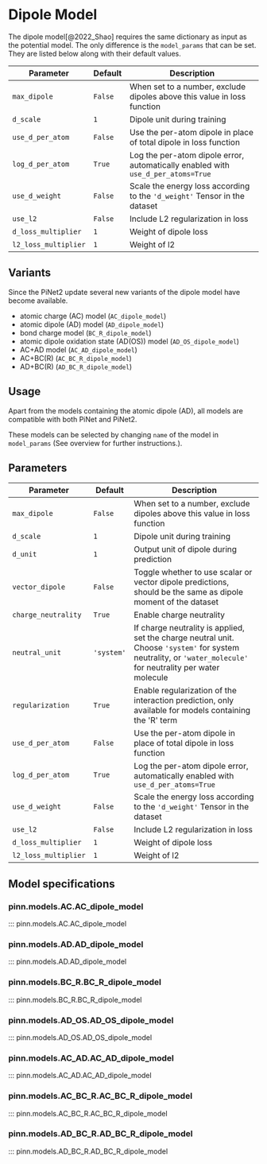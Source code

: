 # Dipole Model

The dipole model[@2022_Shao] requires the same dictionary as input as the potential model.
The only difference is the ``model_params`` that can be set. They are listed below
along with their default values.

| Parameter            | Default | Description                                                                      |
|----------------------|---------|----------------------------------------------------------------------------------|
| `max_dipole`         | `False` | When set to a number, exclude dipoles above this value in loss function          |
| `d_scale`            | `1`     | Dipole unit during training                                                      |
| `use_d_per_atom`     | `False` | Use the per-atom dipole in place of total dipole in loss function                |
| `log_d_per_atom`     | `True`  | Log the per-atom dipole error, automatically enabled with `use_d_per_atoms=True` |
| `use_d_weight`       | `False` | Scale the energy loss according to the `'d_weight'` Tensor in the dataset        |
| `use_l2`             | `False` | Include L2 regularization in loss                                                |
| `d_loss_multiplier`  | `1`     | Weight of dipole loss                                                            |
| `l2_loss_multiplier` | `1`     | Weight of l2                                                                     |

## Variants
Since the PiNet2 update several new variants of the dipole model have become available.

- atomic charge (AC) model (`AC_dipole_model`)
- atomic dipole (AD) model (`AD_dipole_model`)
- bond charge model (`BC_R_dipole_model`)
- atomic dipole oxidation state (AD(OS)) model (`AD_OS_dipole_model`)
- AC+AD model (`AC_AD_dipole_model`)
- AC+BC(R) (`AC_BC_R_dipole_model`)
- AD+BC(R) (`AD_BC_R_dipole_model`)

## Usage

Apart from the models containing the atomic dipole (AD), all models are compatible with both PiNet and PiNet2. 

These models can be selected by changing `name` of the model in `model_params` (See overview for further instructions.).

## Parameters
| Parameter            | Default | Description                                                                                                   |
|----------------------|---------|---------------------------------------------------------------------------------------------------------------|
| `max_dipole`         | `False`    | When set to a number, exclude dipoles above this value in loss function                                       |
| `d_scale`            | `1`        | Dipole unit during training                                                                                   |
| `d_unit`             | `1`        | Output unit of dipole during prediction                                                                       |
| `vector_dipole`      | `False`    | Toggle whether to use scalar or vector dipole predictions, should be the same as dipole moment of the dataset |
| `charge_neutrality`  | `True`     | Enable charge neutrality                                                                                      |
| `neutral_unit`       | `'system'` | If charge neutrality is applied, set the charge neutral unit. Choose `'system'` for system neutrality, or  `'water_molecule'` for neutrality per water molecule |               |
| `regularization`     | `True`     | Enable regularization of the interaction prediction, only available for models containing the 'R' term        |
| `use_d_per_atom`     | `False`    | Use the per-atom dipole in place of total dipole in loss function                                             |
| `log_d_per_atom`     | `True`     | Log the per-atom dipole error, automatically enabled with `use_d_per_atoms=True`                              |
| `use_d_weight`       | `False`    | Scale the energy loss according to the `'d_weight'` Tensor in the dataset                                     |
| `use_l2`             | `False`    | Include L2 regularization in loss                                                                             |
| `d_loss_multiplier`  | `1`        | Weight of dipole loss                                                                                         |
| `l2_loss_multiplier` | `1`        | Weight of l2                                                                                                  | 

## Model specifications

### pinn.models.AC.AC_dipole_model
::: pinn.models.AC.AC_dipole_model

### pinn.models.AD.AD_dipole_model
::: pinn.models.AD.AD_dipole_model

### pinn.models.BC_R.BC_R_dipole_model
::: pinn.models.BC_R.BC_R_dipole_model

### pinn.models.AD_OS.AD_OS_dipole_model
::: pinn.models.AD_OS.AD_OS_dipole_model

### pinn.models.AC_AD.AC_AD_dipole_model
::: pinn.models.AC_AD.AC_AD_dipole_model

### pinn.models.AC_BC_R.AC_BC_R_dipole_model
::: pinn.models.AC_BC_R.AC_BC_R_dipole_model

### pinn.models.AD_BC_R.AD_BC_R_dipole_model
::: pinn.models.AD_BC_R.AD_BC_R_dipole_model

